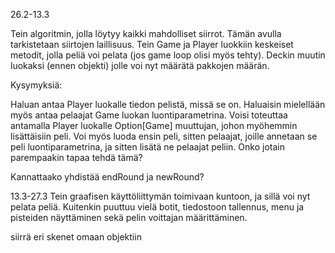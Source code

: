 26.2-13.3

Tein algoritmin, jolla löytyy kaikki mahdolliset siirrot. Tämän avulla tarkistetaan siirtojen laillisuus. Tein Game ja
Player luokkiin keskeiset metodit, jolla peliä voi pelata (jos game loop olisi myös tehty). Deckin muutin luokaksi (ennen objekti)
jolle voi nyt määrätä pakkojen määrän.

Kysymyksiä:

Haluan antaa Player luokalle tiedon pelistä, missä se on. Haluaisin mielellään myös antaa pelaajat Game luokan luontiparametrina. Voisi toteuttaa antamalla
Player luokalle Option[Game] muuttujan, johon myöhemmin lisättäisiin peli. Voi myös luoda ensin peli, sitten pelaajat, joille annetaan se peli luontiparametrina, ja
sitten lisätä ne pelaajat peliin. Onko jotain parempaakin tapaa tehdä tämä?

Kannattaako yhdistää endRound ja newRound?

13.3-27.3
Tein graafisen käyttöliittymän toimivaan kuntoon, ja sillä voi nyt pelata peliä. Kuitenkin puuttuu vielä botit, tiedostoon
tallennus, menu ja pisteiden näyttäminen sekä pelin voittajan määrittäminen.


siirrä eri skenet omaan objektiin